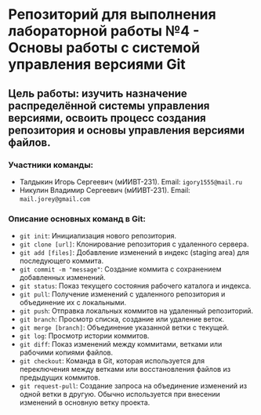# Репозиторий для выполнения лабораторной работы №4 - Основы работы с системой управления версиями Git
## Цель работы: изучить назначение распределённой системы управления версиями, освоить процесс создания репозитория и основы управления версиями файлов.
### Участники команды:
- Талдыкин Игорь Сергеевич (мИИВТ-231). Email: `igory1555@mail.ru`
- Никулин Владимир Сергеевич (мИИВТ-231). Email: `mail.jorey@gmail.com`

### Описание основных команд в Git:
- `git init`: Инициализация нового репозитория.
- `git clone [url]`: Клонирование репозитория с удаленного сервера.
- `git add [files]`: Добавление изменений в индекс (staging area) для последующего коммита.
- `git commit -m "message"`: Создание коммита с сохранением добавленных изменений.
- `git status`: Показ текущего состояния рабочего каталога и индекса.
- `git pull`: Получение изменений с удаленного репозитория и объединение их с локальными.
- `git push`: Отправка локальных коммитов на удаленный репозиторий.
- `git branch`: Просмотр списка, создание или удаление веток.
- `git merge [branch]`: Объединение указанной ветки с текущей.
- `git log`: Просмотр истории коммитов.
- `git diff`: Показ изменений между коммитами, ветками или рабочими копиями файлов.
- `git checkout`: Команда в Git, которая используется для переключения между ветками или восстановления файлов из предыдущих коммитов.
- `git request-pull`: Создание запроса на объединение изменений из одной ветки в другую. Обычно используется при внесении изменений в основную ветку проекта.
